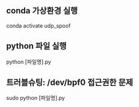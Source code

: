 ## conda 가상환경 실행
conda activate udp_spoof

## python 파일 실행
python [파일명].py

## 트러블슈팅: /dev/bpf0 접근권한 문제
sudo python [파일명].py